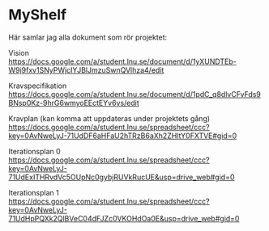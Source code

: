 MyShelf
=======


Här samlar jag alla dokument som rör projektet:

Vision <br>
https://docs.google.com/a/student.lnu.se/document/d/1yXUNDTEb-W9j9fxv1SNyPWjcIYJBlJmzuSwnQVlhza4/edit


Kravspecifikation <br>
https://docs.google.com/a/student.lnu.se/document/d/1pdC_q8dlvCFvFds9BNsp0Kz-9hrG6wmyoEEctEYv6ys/edit


Kravplan (kan komma att uppdateras under projektets gång) <br>
https://docs.google.com/a/student.lnu.se/spreadsheet/ccc?key=0AvNweLyJ-71UdDF6aHFaU2hTRzB6aXh2ZHltY0FXTVE#gid=0



Iterationsplan 0 <br>
https://docs.google.com/a/student.lnu.se/spreadsheet/ccc?key=0AvNweLyJ-71UdExITHRvdVc5OUpNc0gybjRUVkRucUE&usp=drive_web#gid=0

Iterationsplan 1 <br>
https://docs.google.com/a/student.lnu.se/spreadsheet/ccc?key=0AvNweLyJ-71UdHpPQXk2QlBVeC04dFJZc0VKOHdOa0E&usp=drive_web#gid=0

